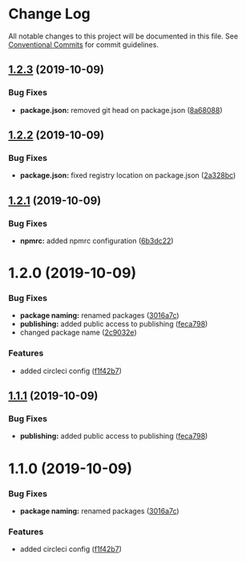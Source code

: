 # Change Log

All notable changes to this project will be documented in this file.
See [Conventional Commits](https://conventionalcommits.org) for commit guidelines.

## [1.2.3](https://github.com/robertLichtnow/circleci-test/compare/@lichtnow/apple@1.2.2...@lichtnow/apple@1.2.3) (2019-10-09)


### Bug Fixes

* **package.json:** removed git head on package.json ([8a68088](https://github.com/robertLichtnow/circleci-test/commit/8a68088))





## [1.2.2](https://github.com/robertLichtnow/circleci-test/compare/@lichtnow/apple@1.2.1...@lichtnow/apple@1.2.2) (2019-10-09)


### Bug Fixes

* **package.json:** fixed registry location on package.json ([2a328bc](https://github.com/robertLichtnow/circleci-test/commit/2a328bc))





## [1.2.1](https://github.com/robertLichtnow/circleci-test/compare/@lichtnow/apple@1.2.0...@lichtnow/apple@1.2.1) (2019-10-09)


### Bug Fixes

* **npmrc:** added npmrc configuration ([6b3dc22](https://github.com/robertLichtnow/circleci-test/commit/6b3dc22))





# 1.2.0 (2019-10-09)


### Bug Fixes

* **package naming:** renamed packages ([3016a7c](https://github.com/robertLichtnow/circleci-test/commit/3016a7c))
* **publishing:** added public access to publishing ([feca798](https://github.com/robertLichtnow/circleci-test/commit/feca798))
* changed package name ([2c9032e](https://github.com/robertLichtnow/circleci-test/commit/2c9032e))


### Features

* added circleci config ([f1f42b7](https://github.com/robertLichtnow/circleci-test/commit/f1f42b7))





## [1.1.1](https://github.com/robertLichtnow/circleci-test/compare/@testing/apple@1.1.0...@testing/apple@1.1.1) (2019-10-09)


### Bug Fixes

* **publishing:** added public access to publishing ([feca798](https://github.com/robertLichtnow/circleci-test/commit/feca798))





# 1.1.0 (2019-10-09)


### Bug Fixes

* **package naming:** renamed packages ([3016a7c](https://github.com/robertLichtnow/circleci-test/commit/3016a7c))


### Features

* added circleci config ([f1f42b7](https://github.com/robertLichtnow/circleci-test/commit/f1f42b7))

